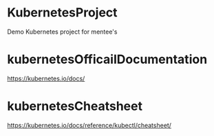 # KubernetesProject
Demo Kubernetes project for mentee's
# kubernetesOfficailDocumentation
https://kubernetes.io/docs/
# kubernetesCheatsheet
 https://kubernetes.io/docs/reference/kubectl/cheatsheet/
